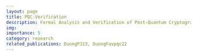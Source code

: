 ```yaml
---
layout: page
title: PQC-Verification
description: Formal Analysis and Verification of Post-Quantum Cryptographic Protocols
img:
importance: 5
category: research
related_publications: DuongPJ23, DuongFavpqc22
---
```


